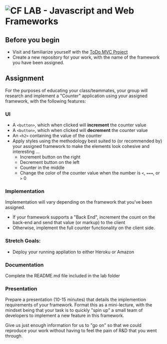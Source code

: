 ![CF](http://i.imgur.com/7v5ASc8.png) LAB - Javascript and Web Frameworks
=========================================================================


## Before you begin
* Visit and familiarize yourself with the [ToDo MVC Project](http://todomvc.com)
* Create a new repository for your work, with the name of the framework you have been assigned.

## Assignment
For the purposes of educating your class/teammates, your group will research and implement a "Counter" application using your assigned framework, with the following features:

### UI
* A `<button>`, which when clicked will **increment** the counter value
* A `<button>`, which when clicked will **decrement** the counter value
* An `<h2>` containing the value of the counter
* Apply styles using the methodology best suited to (or recommended by) your assigned framework to make the elements look cohesive and interesting ...
  * Increment button on the right
  * Decrement button on the left
  * Counter in the middle
  * Change the color of the counter value when the number is `<`, `===`, or `>` 0

### Implementation
Implementation will vary depending on the framework that you've been assigned.
* If your framework supports a "Back End", increment the count on the back-end and send that value (or markup) to the client
* Otherwise, implement the full counter functionality on the client side.


### Stretch Goals:
* Deploy your running appliation to either Heroku or Amazon


###  Documentation
Complete the README.md file included in the lab folder

### Presentation
Prepare a presentation (10-15 minutes) that details the implemention requirements of your framework. Format this as a mini-lecture, with the mindset being that your task is to quickly "spin up" a small team of developers to implement a new feature in this framework.

Give us just enough information for us to "go on" so that we could reproduce your work without having to feel the pain of R&D that you went through.
